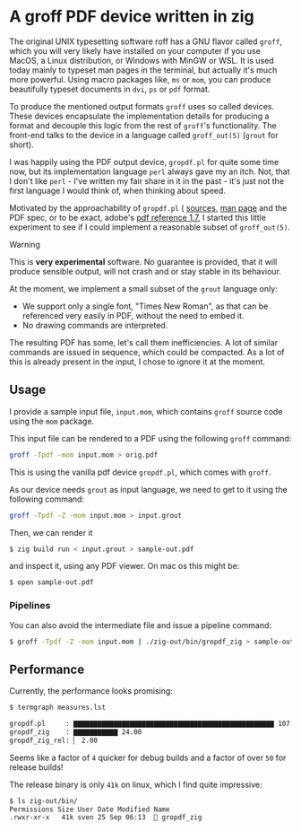 # A groff PDF device written in zig

The original UNIX typesetting software roff has a GNU flavor called `groff`,
which you will very likely have installed on your computer if you use MacOS, a
Linux distribution, or Windows with MinGW or WSL. It is used today mainly to typeset
man pages in the terminal, but actually it's much more powerful. Using macro
packages like, `ms` or `mom`, you can produce beautifully typeset documents in
`dvi`, `ps` or `pdf` format.

To produce the mentioned output formats `groff` uses so called devices. These
devices encapsulate the implementation details for producing a format and
decouple this logic from the rest of `groff`'s functionality. The front-end
talks to the device in a language called `groff_out(5)` (`grout` for short).

I was happily using the PDF output device, `gropdf.pl` for quite some time now,
but its implementation language `perl` always gave my an itch. Not, that I
don't like `perl` - I've written my fair share in it in the past - it's just
not the first language I would think of, when thinking about speed.

Motivated by the approachability of `gropdf.pl` (
[sources](https://cgit.git.savannah.gnu.org/cgit/groff.git/tree/src/devices/gropdf/gropdf.pl), 
[man page](https://man7.org/linux/man-pages/man1/gropdf.1.html)
and the PDF spec, or to be exact, adobe's 
[pdf reference 1.7](https://opensource.adobe.com/dc-acrobat-sdk-docs/pdfstandards/pdfreference1.7old.pdf), I started this little experiment to see
if I could implement a reasonable subset of `groff_out(5)`.

> [!WARNING]
> This is **very experimental** software. No guarantee is provided, that it will
> produce sensible output, will not crash and or stay stable in its behaviour.

At the moment, we implement a small subset of the `grout` language only:

* We support only a single font, "Times New Roman", as that can be referenced very
easily in PDF, without the need to embed it.
* No drawing commands are interpreted.

The resulting PDF has some, let's call them inefficiencies. A lot of similar commands
are issued in sequence, which could be compacted. As a lot of this is already present
in the input, I chose to ignore it at the moment.

## Usage

I provide a sample input file, `input.mom`, which contains `groff` source
code using the `mom` package.

This input file can be rendered to a PDF using the following `groff` command:

```bash
groff -Tpdf -mom input.mom > orig.pdf
```

This is using the vanilla pdf device `gropdf.pl`, which comes with `groff`.

As our device needs `grout` as input language, we need to get to it using the
following command:

```bash
groff -Tpdf -Z -mom input.mom > input.grout
```

Then, we can render it 

```bash
$ zig build run < input.grout > sample-out.pdf
```

and inspect it, using any PDF viewer. On mac os this might be:

```bash
$ open sample-out.pdf
```

### Pipelines

You can also avoid the intermediate file and issue a pipeline command:

```bash
$ groff -Tpdf -Z -mom input.mom | ./zig-out/bin/gropdf_zig > sample-out.pdf
```


## Performance

Currently, the performance looks promising:

```bash
$ termgraph measures.lst

gropdf.pl     : ▇▇▇▇▇▇▇▇▇▇▇▇▇▇▇▇▇▇▇▇▇▇▇▇▇▇▇▇▇▇▇▇▇▇▇▇▇▇▇▇▇▇▇▇▇▇▇▇▇▇ 107.00
gropdf_zig    : ▇▇▇▇▇▇▇▇▇▇▇ 24.00
gropdf_zig_rel: ▏ 2.00 
```

Seems like a factor of `4` quicker for debug builds and a factor of over `50`
for release builds!

The release binary is only `41k` on linux, which I find quite impressive:

```bash
$ ls zig-out/bin/
Permissions Size User Date Modified Name
.rwxr-xr-x   41k sven 25 Sep 06:13  󰡯 gropdf_zig
```
